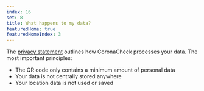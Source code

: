 ```yaml
---
index: 16
set: 8
title: What happens to my data?
featuredHome: true
featuredHomeIndex: 3
---
```

The [privacy statement](/en/privacy) outlines how CoronaCheck processes your data. The most important principles:

- The QR code only contains a minimum amount of personal data
- Your data is not centrally stored anywhere
- Your location data is not used or saved
